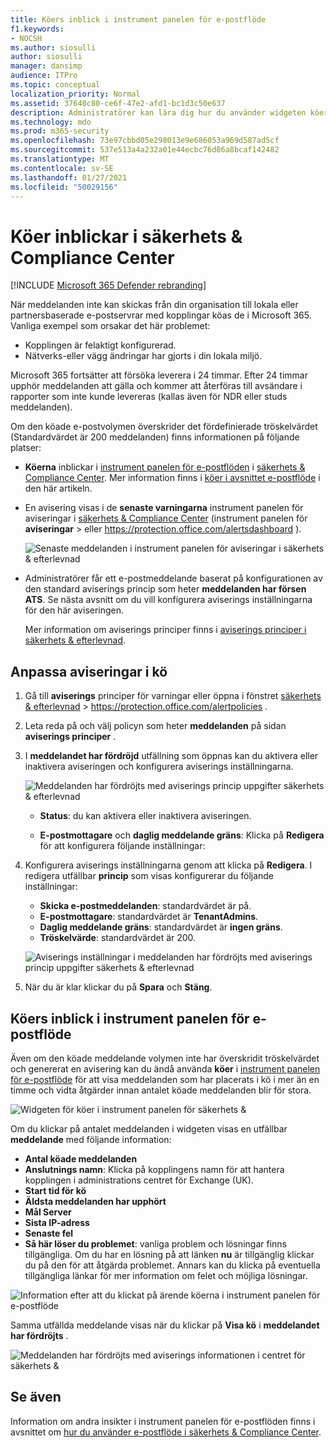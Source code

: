 ```yaml
---
title: Köers inblick i instrument panelen för e-postflöde
f1.keywords:
- NOCSH
ms.author: siosulli
author: siosulli
manager: dansimp
audience: ITPro
ms.topic: conceptual
localization_priority: Normal
ms.assetid: 37640c80-ce6f-47e2-afd1-bc1d3c50e637
description: Administratörer kan lära dig hur du använder widgeten köer i instrument panelen för e-postflöde i säkerhets & Compliance Center för att övervaka misslyckade e-postflöden till deras lokala eller partner organisationer via utgående anslutningar.
ms.technology: mdo
ms.prod: m365-security
ms.openlocfilehash: 73e97cbbd05e298013e9e686053a969d587ad5cf
ms.sourcegitcommit: 537e513a4a232a01e44ecbc76d86a8bcaf142482
ms.translationtype: MT
ms.contentlocale: sv-SE
ms.lasthandoff: 01/27/2021
ms.locfileid: "50029156"
---
```

# <a name="queues-insight-in-the-security--compliance-center"></a>Köer inblickar i säkerhets & Compliance Center

[!INCLUDE [Microsoft 365 Defender rebranding](../includes/microsoft-defender-for-office.md)]


När meddelanden inte kan skickas från din organisation till lokala eller partnersbaserade e-postservrar med kopplingar köas de i Microsoft 365. Vanliga exempel som orsakar det här problemet:

- Kopplingen är felaktigt konfigurerad.
- Nätverks-eller vägg ändringar har gjorts i din lokala miljö.

Microsoft 365 fortsätter att försöka leverera i 24 timmar. Efter 24 timmar upphör meddelanden att gälla och kommer att återföras till avsändare i rapporter som inte kunde levereras (kallas även för NDR eller studs meddelanden).

Om den köade e-postvolymen överskrider det fördefinierade tröskelvärdet (Standardvärdet är 200 meddelanden) finns informationen på följande platser:

- **Köerna** inblickar i [instrument panelen för e-postflöden](mail-flow-insights-v2.md) i [säkerhets & Compliance Center](https://protection.office.com). Mer information finns i [köer i avsnittet e-postflöde](#queues-insight-in-the-mail-flow-dashboard) i den här artikeln.

- En avisering visas i de **senaste varningarna** instrument panelen för aviseringar i [säkerhets & Compliance Center](https://protection.office.com) (instrument panelen för **aviseringar** \>  eller <https://protection.office.com/alertsdashboard> ).

  ![Senaste meddelanden i instrument panelen för aviseringar i säkerhets & efterlevnad](../../media/mfi-queued-messages-alert.png)

- Administratörer får ett e-postmeddelande baserat på konfigurationen av den standard aviserings princip som heter **meddelanden har försen ATS**. Se nästa avsnitt om du vill konfigurera aviserings inställningarna för den här aviseringen.

  Mer information om aviserings principer finns i [aviserings principer i säkerhets & efterlevnad](../../compliance/alert-policies.md).

## <a name="customize-queue-alerts"></a>Anpassa aviseringar i kö

1. Gå till **aviserings** principer för varningar eller öppna i fönstret [säkerhets & efterlevnad](https://protection.office.com) \>  <https://protection.office.com/alertpolicies> .

2. Leta reda på och välj policyn som heter **meddelanden** på sidan **aviserings principer** .

3. I **meddelandet har fördröjd** utfällning som öppnas kan du aktivera eller inaktivera aviseringen och konfigurera aviserings inställningarna.

   ![Meddelanden har fördröjts med aviserings princip uppgifter säkerhets & efterlevnad](../../media/mfi-queued-messages-alert-policy.png)

   - **Status**: du kan aktivera eller inaktivera aviseringen.

   - **E-postmottagare** och **daglig meddelande gräns**: Klicka på **Redigera** för att konfigurera följande inställningar:

4. Konfigurera aviserings inställningarna genom att klicka på **Redigera**. I redigera utfällbar **princip** som visas konfigurerar du följande inställningar:

   - **Skicka e-postmeddelanden**: standardvärdet är på.
   - **E-postmottagare**: standardvärdet är **TenantAdmins**.
   - **Daglig meddelande gräns**: standardvärdet är **ingen gräns**.
   - **Tröskelvärde**: standardvärdet är 200.

   ![Aviserings inställningar i meddelanden har fördröjts med aviserings princip uppgifter säkerhets & efterlevnad](../../media/mfi-queued-messages-alert-policy-notification-settings.png)

5. När du är klar klickar du på **Spara** och **Stäng**.

## <a name="queues-insight-in-the-mail-flow-dashboard"></a>Köers inblick i instrument panelen för e-postflöde

Även om den köade meddelande volymen inte har överskridit tröskelvärdet och genererat en avisering kan du ändå använda **köer** i [instrument panelen för e-postflöde](mail-flow-insights-v2.md) för att visa meddelanden som har placerats i kö i mer än en timme och vidta åtgärder innan antalet köade meddelanden blir för stora.

![Widgeten för köer i instrument panelen för säkerhets &](../../media/mfi-queues-widget.png)

Om du klickar på antalet meddelanden i widgeten visas en utfällbar **meddelande** med följande information:

- **Antal köade meddelanden**
- **Anslutnings namn**: Klicka på kopplingens namn för att hantera kopplingen i administrations centret för Exchange (UK).
- **Start tid för kö**
- **Äldsta meddelanden har upphört**
- **Mål Server**
- **Sista IP-adress**
- **Senaste fel**
- **Så här löser du problemet**: vanliga problem och lösningar finns tillgängliga. Om du har en lösning på att länken **nu** är tillgänglig klickar du på den för att åtgärda problemet. Annars kan du klicka på eventuella tillgängliga länkar för mer information om felet och möjliga lösningar.

![Information efter att du klickat på ärende köerna i instrument panelen för e-postflöde](../../media/mfi-queues-details.png)

Samma utfällda meddelande visas när du klickar på **Visa kö** i **meddelandet har fördröjts** .

![Meddelanden har fördröjts med aviserings informationen i centret för säkerhets &](../../media/mfi-queued-messages-alert-details.png)

## <a name="see-also"></a>Se även

Information om andra insikter i instrument panelen för e-postflöden finns i avsnittet om [hur du använder e-postflöde i säkerhets & Compliance Center](mail-flow-insights-v2.md).
